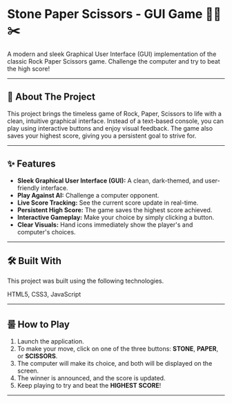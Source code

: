 # Stone Paper Scissors - GUI Game 🗿📄✂️

A modern and sleek Graphical User Interface (GUI) implementation of the classic Rock Paper Scissors game. Challenge the computer and try to beat the high score!


---

## 🚀 About The Project

This project brings the timeless game of Rock, Paper, Scissors to life with a clean, intuitive graphical interface. Instead of a text-based console, you can play using interactive buttons and enjoy visual feedback. The game also saves your highest score, giving you a persistent goal to strive for.

---

## ✨ Features

* **Sleek Graphical User Interface (GUI):** A clean, dark-themed, and user-friendly interface.
* **Play Against AI:** Challenge a computer opponent.
* **Live Score Tracking:** See the current score update in real-time.
* **Persistent High Score:** The game saves the highest score achieved.
* **Interactive Gameplay:** Make your choice by simply clicking a button.
* **Clear Visuals:** Hand icons immediately show the player's and computer's choices.

---

## 🛠️ Built With

This project was built using the following technologies.

HTML5, CSS3, JavaScript

---


## 룰 How to Play

1.  Launch the application.
2.  To make your move, click on one of the three buttons: **STONE**, **PAPER**, or **SCISSORS**.
3.  The computer will make its choice, and both will be displayed on the screen.
4.  The winner is announced, and the score is updated.
5.  Keep playing to try and beat the **HIGHEST SCORE**!

---

